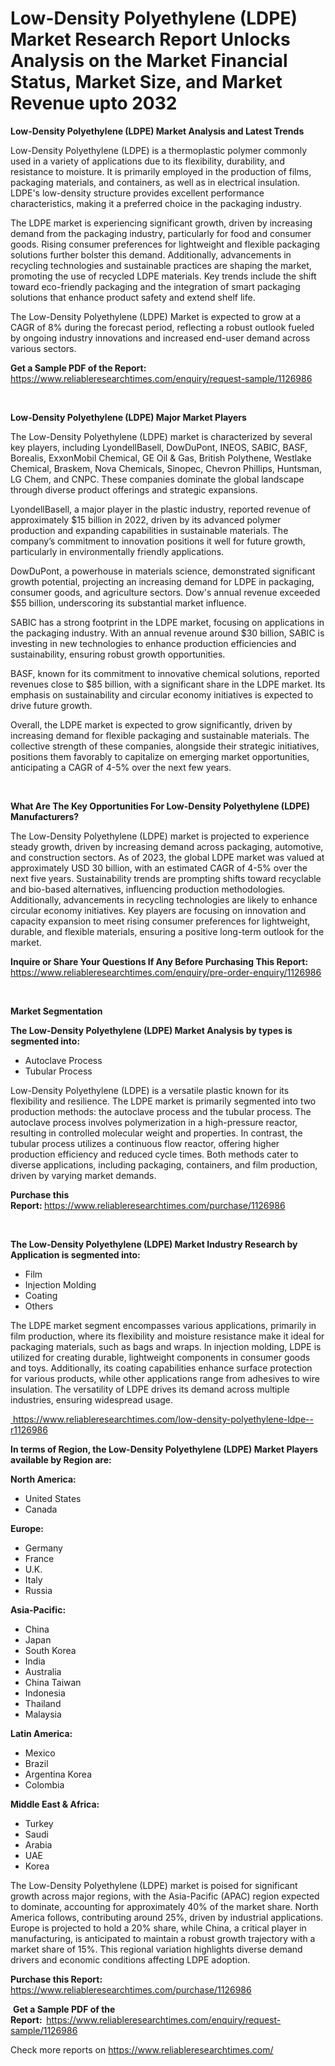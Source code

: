 <p><h1>Low-Density Polyethylene (LDPE) Market Research Report Unlocks Analysis on the Market Financial Status, Market Size, and Market Revenue upto 2032</h1></p><p><strong>Low-Density Polyethylene (LDPE) Market Analysis and Latest Trends</strong></p>
<p><p>Low-Density Polyethylene (LDPE) is a thermoplastic polymer commonly used in a variety of applications due to its flexibility, durability, and resistance to moisture. It is primarily employed in the production of films, packaging materials, and containers, as well as in electrical insulation. LDPE's low-density structure provides excellent performance characteristics, making it a preferred choice in the packaging industry.</p><p>The LDPE market is experiencing significant growth, driven by increasing demand from the packaging industry, particularly for food and consumer goods. Rising consumer preferences for lightweight and flexible packaging solutions further bolster this demand. Additionally, advancements in recycling technologies and sustainable practices are shaping the market, promoting the use of recycled LDPE materials. Key trends include the shift toward eco-friendly packaging and the integration of smart packaging solutions that enhance product safety and extend shelf life.</p><p>The Low-Density Polyethylene (LDPE) Market is expected to grow at a CAGR of 8% during the forecast period, reflecting a robust outlook fueled by ongoing industry innovations and increased end-user demand across various sectors.</p></p>
<p><strong>Get a Sample PDF of the Report:&nbsp;</strong> <a href="https://www.reliableresearchtimes.com/enquiry/request-sample/1126986?utm_campaign=3585&utm_medium=2&utm_source=Github&utm_content=ia&utm_term=04042025&utm_id=low-density-polyethylene-ldpe">https://www.reliableresearchtimes.com/enquiry/request-sample/1126986</a></p>
<p>&nbsp;</p>
<p><strong>Low-Density Polyethylene (LDPE) Major Market Players</strong></p>
<p><p>The Low-Density Polyethylene (LDPE) market is characterized by several key players, including LyondellBasell, DowDuPont, INEOS, SABIC, BASF, Borealis, ExxonMobil Chemical, GE Oil & Gas, British Polythene, Westlake Chemical, Braskem, Nova Chemicals, Sinopec, Chevron Phillips, Huntsman, LG Chem, and CNPC. These companies dominate the global landscape through diverse product offerings and strategic expansions.</p><p>LyondellBasell, a major player in the plastic industry, reported revenue of approximately $15 billion in 2022, driven by its advanced polymer production and expanding capabilities in sustainable materials. The company’s commitment to innovation positions it well for future growth, particularly in environmentally friendly applications.</p><p>DowDuPont, a powerhouse in materials science, demonstrated significant growth potential, projecting an increasing demand for LDPE in packaging, consumer goods, and agriculture sectors. Dow's annual revenue exceeded $55 billion, underscoring its substantial market influence.</p><p>SABIC has a strong footprint in the LDPE market, focusing on applications in the packaging industry. With an annual revenue around $30 billion, SABIC is investing in new technologies to enhance production efficiencies and sustainability, ensuring robust growth opportunities.</p><p>BASF, known for its commitment to innovative chemical solutions, reported revenues close to $85 billion, with a significant share in the LDPE market. Its emphasis on sustainability and circular economy initiatives is expected to drive future growth.</p><p>Overall, the LDPE market is expected to grow significantly, driven by increasing demand for flexible packaging and sustainable materials. The collective strength of these companies, alongside their strategic initiatives, positions them favorably to capitalize on emerging market opportunities, anticipating a CAGR of 4-5% over the next few years.</p></p>
<p>&nbsp;</p>
<p><strong>What Are The Key Opportunities For Low-Density Polyethylene (LDPE) Manufacturers?</strong></p>
<p><p>The Low-Density Polyethylene (LDPE) market is projected to experience steady growth, driven by increasing demand across packaging, automotive, and construction sectors. As of 2023, the global LDPE market was valued at approximately USD 30 billion, with an estimated CAGR of 4-5% over the next five years. Sustainability trends are prompting shifts toward recyclable and bio-based alternatives, influencing production methodologies. Additionally, advancements in recycling technologies are likely to enhance circular economy initiatives. Key players are focusing on innovation and capacity expansion to meet rising consumer preferences for lightweight, durable, and flexible materials, ensuring a positive long-term outlook for the market.</p></p>
<p><strong>Inquire or Share Your Questions If Any Before Purchasing This Report:</strong> <a href="https://www.reliableresearchtimes.com/enquiry/pre-order-enquiry/1126986?utm_campaign=3585&utm_medium=2&utm_source=Github&utm_content=ia&utm_term=04042025&utm_id=low-density-polyethylene-ldpe">https://www.reliableresearchtimes.com/enquiry/pre-order-enquiry/1126986</a></p>
<p>&nbsp;</p>
<p><strong>Market Segmentation</strong></p>
<p><strong>The Low-Density Polyethylene (LDPE) Market Analysis by types is segmented into:</strong></p>
<p><ul><li>Autoclave Process</li><li>Tubular Process</li></ul></p>
<p><p>Low-Density Polyethylene (LDPE) is a versatile plastic known for its flexibility and resilience. The LDPE market is primarily segmented into two production methods: the autoclave process and the tubular process. The autoclave process involves polymerization in a high-pressure reactor, resulting in controlled molecular weight and properties. In contrast, the tubular process utilizes a continuous flow reactor, offering higher production efficiency and reduced cycle times. Both methods cater to diverse applications, including packaging, containers, and film production, driven by varying market demands.</p></p>
<p><strong>Purchase this Report:&nbsp;</strong><a href="https://www.reliableresearchtimes.com/purchase/1126986?utm_campaign=3585&utm_medium=2&utm_source=Github&utm_content=ia&utm_term=04042025&utm_id=low-density-polyethylene-ldpe">https://www.reliableresearchtimes.com/purchase/1126986</a></p>
<p>&nbsp;</p>
<p><strong>The Low-Density Polyethylene (LDPE) Market Industry Research by Application is segmented into:</strong></p>
<p><ul><li>Film</li><li>Injection Molding</li><li>Coating</li><li>Others</li></ul></p>
<p><p>The LDPE market segment encompasses various applications, primarily in film production, where its flexibility and moisture resistance make it ideal for packaging materials, such as bags and wraps. In injection molding, LDPE is utilized for creating durable, lightweight components in consumer goods and toys. Additionally, its coating capabilities enhance surface protection for various products, while other applications range from adhesives to wire insulation. The versatility of LDPE drives its demand across multiple industries, ensuring widespread usage.</p></p>
<p><a href="https://www.reliableresearchtimes.com/low-density-polyethylene-ldpe--r1126986?utm_campaign=3585&utm_medium=2&utm_source=Github&utm_content=ia&utm_term=04042025&utm_id=low-density-polyethylene-ldpe">&nbsp;https://www.reliableresearchtimes.com/low-density-polyethylene-ldpe--r1126986</a></p>
<p><strong>In terms of Region, the Low-Density Polyethylene (LDPE) Market Players available by Region are:</strong></p>
<p>
    <p> <strong> North America: </strong>
        <ul>
            <li>United States</li>
            <li>Canada</li>
        </ul>
        </p> 
    <p> <strong> Europe: </strong>
        <ul>
            <li>Germany</li>
            <li>France</li>
            <li>U.K.</li>
            <li>Italy</li>
            <li>Russia</li>
        </ul>
        </p> 
    <p> <strong> Asia-Pacific: </strong>
        <ul>
            <li>China</li>
            <li>Japan</li>
            <li>South Korea</li>
            <li>India</li>
            <li>Australia</li>
            <li>China Taiwan</li>
            <li>Indonesia</li>
            <li>Thailand</li>
            <li>Malaysia</li>
        </ul>
        </p> 
    <p> <strong> Latin America: </strong>
        <ul>
            <li>Mexico</li>
            <li>Brazil</li>
            <li>Argentina Korea</li>
            <li>Colombia</li>
        </ul>
        </p> 
    <p> <strong> Middle East & Africa: </strong>
        <ul>
            <li>Turkey</li>
            <li>Saudi</li>
            <li>Arabia</li>
            <li>UAE</li>
            <li>Korea</li>
        </ul>
    </p>
    </p>
<p><p>The Low-Density Polyethylene (LDPE) market is poised for significant growth across major regions, with the Asia-Pacific (APAC) region expected to dominate, accounting for approximately 40% of the market share. North America follows, contributing around 25%, driven by industrial applications. Europe is projected to hold a 20% share, while China, a critical player in manufacturing, is anticipated to maintain a robust growth trajectory with a market share of 15%. This regional variation highlights diverse demand drivers and economic conditions affecting LDPE adoption.</p></p>
<p><strong>Purchase this Report: </strong><a href="https://www.reliableresearchtimes.com/purchase/1126986?utm_campaign=3585&utm_medium=2&utm_source=Github&utm_content=ia&utm_term=04042025&utm_id=low-density-polyethylene-ldpe">https://www.reliableresearchtimes.com/purchase/1126986</a></p>
<p>&nbsp;<strong>Get a Sample PDF of the Report:&nbsp;&nbsp;</strong><a href="https://www.reliableresearchtimes.com/enquiry/request-sample/1126986?utm_campaign=3585&utm_medium=2&utm_source=Github&utm_content=ia&utm_term=04042025&utm_id=low-density-polyethylene-ldpe">https://www.reliableresearchtimes.com/enquiry/request-sample/1126986</a></p>
<p><strong></strong></p>
<p>Check more reports on <a href="https://www.reliableresearchtimes.com/?utm_campaign=3585&utm_medium=2&utm_source=Github&utm_content=ia&utm_term=04042025&utm_id=low-density-polyethylene-ldpe">https://www.reliableresearchtimes.com/</a></p>